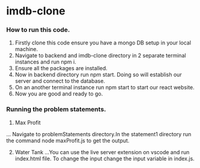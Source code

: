 # imdb-clone

### How to run this code.

1. Firstly clone this code ensure you have a mongo DB setup in your local machine.
2. Navigate to backend and imdb-clone directory in 2 separate terminal instances and run npm i.
3. Ensure all the packages are installed.
4. Now in backend directory run npm start. Doing so will establish our server and connect to the database.
5. On an another terminal instance run npm start to start our react website.
6. Now you are good and ready to go.

### Running the problem statements.

1. Max Profit

... Navigate to problemStatements directory.In the statement1 directory run the command node maxProfit.js to get the output.

2. Water Tank
...You can use the live server extension on vscode and run index.html file. To change the input change the input variable in index.js.

